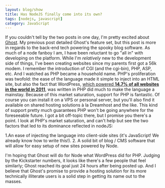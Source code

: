 ```yaml
---
layout: blog/show
title: Has NodeJS finally come into its own?
tags: [nodejs, javascript]
category: JavaScript
---
```


If you couldn't tell by the two posts in one day, I'm pretty excited about [Ghost](http://tryghost.org/ "Ghost"). My previous post detailed Ghost's feature set, but this post is more in regards to the back-end tech powering the spooky blog software. As much of a node fanboy I am, I have been reluctant to go "all in" with developing on the platform. While I'm *relatively* new to the development side of things, I've been creating websites since my parents first got a 56k modem. I remember the introduction of CGI (and the cgi-bin), PHP, ASP, etc. And I watched as PHP became a household name. PHP's proliferation was twofold: the ease of the language made it simple to inject into an HTML site, but also the fact that WordPress, [which powered **14.7% of all websites in the world in 2011**](http://techcrunch.com/2011/08/19/wordpress-now-powers-22-percent-of-new-active-websites-in-the-us/ "Tech Crunch: WordPress Now Powers 22% of New Active Websites in the US"), was written in PHP did much to make the language a mainstay.  Because of this market saturation, support for PHP is fantastic. Of course you can install it on a VPS or personal server, but you'll also find it available on shared hosting solutions à la Dreamhost and the like. This kind of support pretty much guarantees PHP won't be going anywhere for the foreseeable future. I got a bit off-topic there, but I promise you there's a point. I look at PHP's market saturation, and can't help but see the two factors that led to its dominance reflected in nodeJS:

1.An ease of injecting the language into client-side sites (it's JavaScript! We already know how to write this!).
2. A solid bit of blog / CMS software that will allow for easy setup of new sites powered by Node.

 I'm hoping that Ghost will do for Node what WordPress did for PHP. Judging by the Kickstarter numbers, it looks like there's a few people that feel similarly; Ghost reached its goal just 24 hours after being posted up. And I believe that Ghost's promise to provide a hosting solution for its more technically illiterate users is a solid step in getting its name out to the masses.
